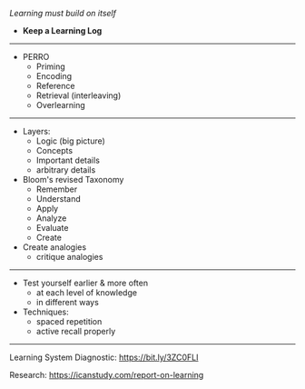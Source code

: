 *Learning must build on itself*
- **Keep a Learning Log**
---
- PERRO
	- Priming
	- Encoding 
	- Reference
	- Retrieval (interleaving)
	- Overlearning
 ---
- Layers: 
	- Logic (big picture)
	- Concepts 
	- Important details
	- arbitrary details
- Bloom's revised Taxonomy 
	- Remember
	- Understand 
	- Apply 
	- Analyze
	- Evaluate
	- Create
- Create analogies 
	- critique analogies
 ---
- Test yourself earlier & more often
	- at each level of knowledge 
	- in different ways
- Techniques:
	- spaced repetition
	- active recall properly 
---
 

Learning System Diagnostic: https://bit.ly/3ZC0FLI

Research: https://icanstudy.com/report-on-learning